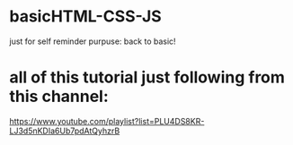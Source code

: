 # basicHTML-CSS-JS
just for self reminder purpuse: back to basic!

# all of this tutorial just following from this channel:
https://www.youtube.com/playlist?list=PLU4DS8KR-LJ3d5nKDIa6Ub7pdAtQyhzrB
